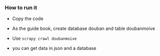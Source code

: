 ### How to run it

* Copy the code

* As the guide book, create database douban and table doubanmoive

* Use `scrapy crawl doubanmoive`

* you can get data in json and a database
